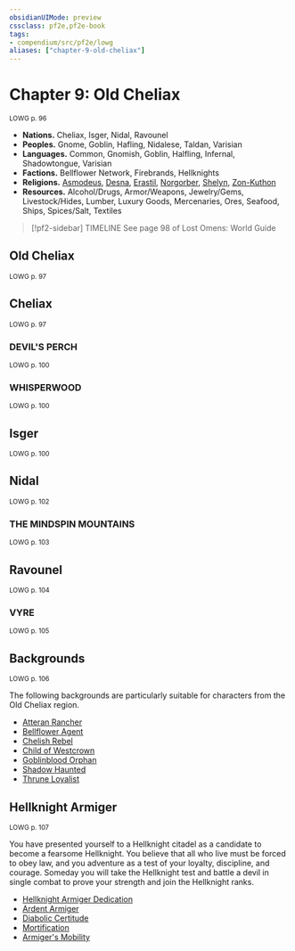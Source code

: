 ```yaml
---
obsidianUIMode: preview
cssclass: pf2e,pf2e-book
tags:
- compendium/src/pf2e/lowg
aliases: ["chapter-9-old-cheliax"]
---
```

# Chapter 9: Old Cheliax
<sup>LOWG p. 96</sup>

- **Nations.** Cheliax, Isger, Nidal, Ravounel
- **Peoples.** Gnome, Goblin, Hafling, Nidalese, Taldan, Varisian
- **Languages.** Common, Gnomish, Goblin, Halfling, Infernal, Shadowtongue, Varisian
- **Factions.** Bellflower Network, Firebrands, Hellknights
- **Religions.** [Asmodeus](compendium/setting/deities/asmodeus.md), [Desna](compendium/setting/deities/desna.md), [Erastil](compendium/setting/deities/erastil.md), [Norgorber](compendium/setting/deities/norgorber.md), [Shelyn](compendium/setting/deities/shelyn.md), [Zon-Kuthon](compendium/setting/deities/zon-kuthon.md)
- **Resources.** Alcohol/Drugs, Armor/Weapons, Jewelry/Gems, Livestock/Hides, Lumber, Luxury Goods, Mercenaries, Ores, Seafood, Ships, Spices/Salt, Textiles

> [!pf2-sidebar] TIMELINE
> See page 98 of Lost Omens: World Guide

## Old Cheliax
<sup>LOWG p. 97</sup>

## Cheliax
<sup>LOWG p. 97</sup>

### DEVIL'S PERCH
<sup>LOWG p. 100</sup>

### WHISPERWOOD
<sup>LOWG p. 100</sup>

## Isger
<sup>LOWG p. 100</sup>

## Nidal
<sup>LOWG p. 102</sup>

### THE MINDSPIN MOUNTAINS
<sup>LOWG p. 103</sup>

## Ravounel
<sup>LOWG p. 104</sup>

### VYRE
<sup>LOWG p. 105</sup>

## Backgrounds
<sup>LOWG p. 106</sup>

The following backgrounds are particularly suitable for characters from the Old Cheliax region.

- [Atteran Rancher](compendium/character/backgrounds/atteran-rancher-lowg.md)
- [Bellflower Agent](compendium/character/backgrounds/bellflower-agent-lowg.md)
- [Chelish Rebel](compendium/character/backgrounds/chelish-rebel-lowg.md)
- [Child of Westcrown](compendium/character/backgrounds/child-of-westcrown-lowg.md)
- [Goblinblood Orphan](compendium/character/backgrounds/goblinblood-orphan-lowg.md)
- [Shadow Haunted](compendium/character/backgrounds/shadow-haunted-lowg.md)
- [Thrune Loyalist](compendium/character/backgrounds/thrune-loyalist-lowg.md)

## Hellknight Armiger
<sup>LOWG p. 107</sup>

You have presented yourself to a Hellknight citadel as a candidate to become a fearsome Hellknight. You believe that all who live must be forced to obey law, and you adventure as a test of your loyalty, discipline, and courage. Someday you will take the Hellknight test and battle a devil in single combat to prove your strength and join the Hellknight ranks.

- [Hellknight Armiger Dedication](compendium/feats/hellknight-armiger-dedication-lowg.md)
- [Ardent Armiger](compendium/feats/ardent-armiger-lowg.md)
- [Diabolic Certitude](compendium/feats/diabolic-certitude-lowg.md)
- [Mortification](compendium/feats/mortification-lowg.md)
- [Armiger's Mobility](compendium/feats/armigers-mobility-lowg.md)